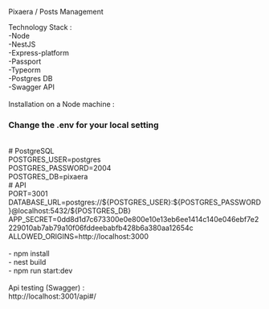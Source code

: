 Pixaera / Posts Management <BR/>

Technology Stack :<BR/>
-Node <BR/>
-NestJS<BR/>
-Express-platform <BR/>
-Passport <BR/>
-Typeorm<BR/>
-Postgres DB <BR/>
-Swagger API <BR/>
<BR/>
Installation on a Node machine :<BR/>

<h3> Change the .env for your local setting </h3> <BR/>
# PostgreSQL <BR/>
POSTGRES_USER=postgres <BR/>
POSTGRES_PASSWORD=2004 <BR/>
POSTGRES_DB=pixaera <BR/>
# API <BR/>
PORT=3001 <BR/>
DATABASE_URL=postgres://${POSTGRES_USER}:${POSTGRES_PASSWORD}@localhost:5432/${POSTGRES_DB} <BR/>
APP_SECRET=0dd8d1d7c673300e0e800e10e13eb6ee1414c140e046ebf7e2229010ab7ab79a10f06fddeebabfb428b6a380aa12654c <BR/>
ALLOWED_ORIGINS=http://localhost:3000 <BR/>

<BR/>
- npm install <BR/>
- nest build <BR/>
- npm run start:dev<BR/>
<BR/>
Api testing (Swagger) :<BR/>
http://localhost:3001/api#/<BR/>
